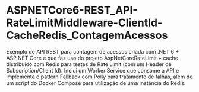 # ASPNETCore6-REST_API-RateLimitMiddleware-ClientId-CacheRedis_ContagemAcessos
Exemplo de API REST para contagem de acessos criada com .NET 6 + ASP.NET Core e que faz uso do projeto AspNetCoreRateLimit + cache distribuído com Redis para testes de Rate Limit (com um Header de Subscription/Client Id). Inclui um Worker Service que consome a API e implementa o pattern Fallback com Polly para tratamento de falhas, além de um script do Docker Compose para utilização de uma instância do Redis.